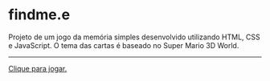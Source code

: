 # findme.e
Projeto de um jogo da memória simples desenvolvido utilizando HTML, CSS e JavaScript. O tema das cartas é baseado no Super Mario 3D World.
<hr>

<a href="https://dxxgo.github.io/web/jogo-memoria">
Clique para jogar.</a>

